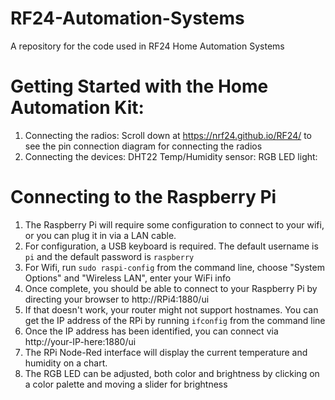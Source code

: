 # RF24-Automation-Systems
A repository for the code used in RF24 Home Automation Systems

# Getting Started with the Home Automation Kit:
1. Connecting the radios:
  Scroll down at https://nrf24.github.io/RF24/ to see the pin connection diagram for connecting the radios
2. Connecting the devices:
  DHT22 Temp/Humidity sensor:
  RGB LED light:
  
# Connecting to the Raspberry Pi
1. The Raspberry Pi will require some configuration to connect to your wifi, or you can plug it in via a LAN cable.
2. For configuration, a USB keyboard is required. The default username is `pi` and the default password is `raspberry`
3. For Wifi, run `sudo raspi-config` from the command line, choose "System Options" and "Wireless LAN", enter your WiFi info
4. Once complete, you should be able to connect to your Raspberry Pi by directing your browser to http://RPi4:1880/ui
5. If that doesn't work, your router might not support hostnames. You can get the IP address of the RPi by running `ifconfig` from the command line
6. Once the IP address has been identified, you can connect via http://your-IP-here:1880/ui
7. The RPi Node-Red interface will display the current temperature and humidity on a chart.
8. The RGB LED can be adjusted, both color and brightness by clicking on a color palette and moving a slider for brightness


